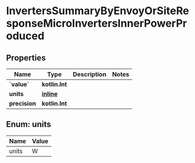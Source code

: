
# InvertersSummaryByEnvoyOrSiteResponseMicroInvertersInnerPowerProduced

## Properties
Name | Type | Description | Notes
------------ | ------------- | ------------- | -------------
**&#x60;value&#x60;** | **kotlin.Int** |  | 
**units** | [**inline**](#Units) |  | 
**precision** | **kotlin.Int** |  | 


<a id="Units"></a>
## Enum: units
Name | Value
---- | -----
units | W



